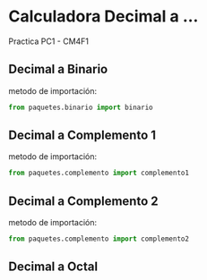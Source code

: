 # Calculadora Decimal a ...
Practica PC1 - CM4F1
## Decimal a Binario
metodo de importación:
```python
from paquetes.binario import binario
```
## Decimal a Complemento 1
metodo de importación:
```python
from paquetes.complemento import complemento1
```
## Decimal a Complemento 2
metodo de importación:
```python
from paquetes.complemento import complemento2
```
## Decimal a Octal

